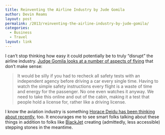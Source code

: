 ```yaml
---
title: Reinventing the Airline Industry by Jude Gomila
author: Devin Reams
layout: post
permalink: /2013/reinventing-the-airline-industry-by-jude-gomila/
categories:
  - Business
  - Travel
layout: link
---
```

I can&#8217;t stop thinking how easy it could potentially be to truly &#8220;disrupt&#8221; the airline industry. [Judge Gomila looks at a number of aspects of flying][1] that don&#8217;t make sense:

> It would be silly if you had to recheck all safety tests with an independent agency before driving a car every single time. Having to watch the simple safety instructions every flight is a waste of time and energy for the passenger. No one even watches it anyway. We need to take this online and out of the cabin, making it a test that people hold a license for, rather like a driving license.

I know the aviation industry is something [Horace Deidu has been thinking about recently][2], too. It encourages me to see smart folks talking about these things in addition to folks like [BlackJet][3] creating (admittedly, less accessible) stepping stones in the meantime.

 [1]: http://www.judegomila.com/2013/02/reinventing-airline-industry-open-post.html
 [2]: http://www.asymco.com/2012/08/08/5by5-the-critical-path-49-fly-me-to-the-moon/
 [3]: https://www.blackjet.com